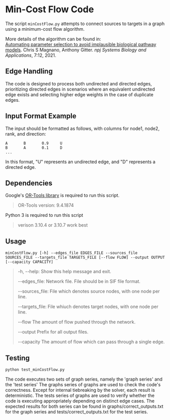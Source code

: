 # Min-Cost Flow Code

The script `minCostFlow.py` attempts to connect sources to targets in a graph
using a minimum-cost flow algorithm.

More details of the algorithm can be found in:  
[Automating parameter selection to avoid implausible biological pathway models](https://doi.org/10.1038/s41540-020-00167-1).
Chris S Magnano, Anthony Gitter.
*npj Systems Biology and Applications*, 7:12, 2021.

## Edge Handling
The code is designed to process both undirected and directed edges, prioritizing directed edges in scenarios where an equivalent undirected edge exists and selecting higher edge weights in the case of duplicate edges.

## Input Format Example
The input should be formatted as follows, with columns for node1, node2, rank, and direction:
```
A       B       0.9     U
B       A       0.1     D
...
```
In this format, "U" represents an undirected edge, and "D" represents a directed edge.

## Dependencies

Google's [OR-Tools library](https://developers.google.com/optimization/flow/mincostflow) is required to run this script. 
> OR-Tools version: 9.4.1874

Python 3 is required to run this script
> verison 3.10.4 or 3.10.7 work best

## Usage
`minCostFlow.py [-h] --edges_file EDGES_FILE --sources_file SOURCES_FILE --targets_file TARGETS_FILE [--flow FLOW] --output OUTPUT [--capacity CAPACITY]`

>  -h, --help:      Show this help message and exit.
>
>  --edges_file:   Network file. File should be in SIF file format. 
>
>  --sources_file: File which denotes source nodes, with one node per line. 
>
>  --targets_file: File whiuch denotes target nodes, with one node per line. 
>
>  --flow           The amount of flow pushed through the network. 
>
>  --output         Prefix for all output files. 
>
>  --capacity       The amount of flow which can pass through a single edge. 

## Testing
`python test_minCostFlow.py`

The code executes two sets of graph series, namely the 'graph series' and the 'test series' The graphs series of graphs are used to check the code's correctness. Except for internal tiebreaking by the solver, each result is deterministic. The tests series of graphs are used to verify whether the code is executing appropriately depending on distinct edge cases. The expected results for both series can be found in graphs/correct_outputs.txt for the graph series and tests/correct_outputs.txt for the test series.